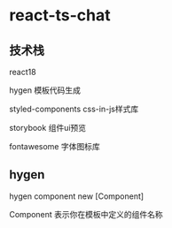# react-ts-chat

## 技术栈
react18

hygen 模板代码生成

styled-components css-in-js样式库

storybook 组件ui预览

fontawesome 字体图标库

## hygen

hygen component new [Component]

Component 表示你在模板中定义的组件名称